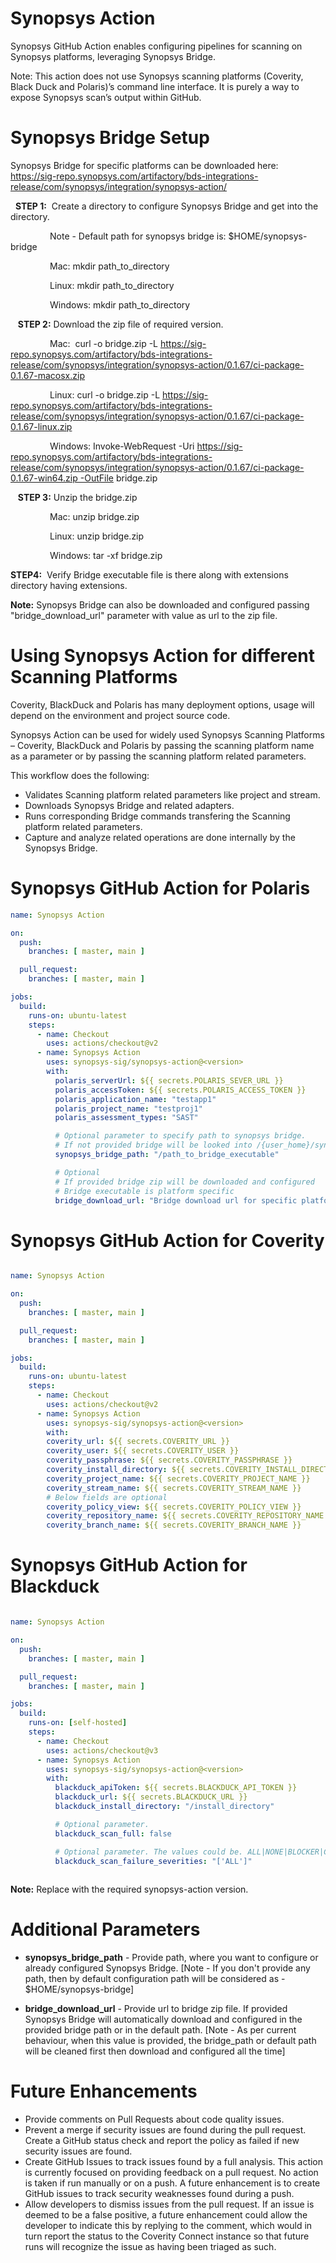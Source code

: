 # Synopsys Action

Synopsys GitHub Action enables configuring pipelines for scanning on Synopsys platforms, leveraging Synopsys Bridge.

Note: This action does not use Synopsys scanning platforms (Coverity, Black Duck and Polaris)’s command line interface. 
It is purely a way to expose Synopsys scan’s output within GitHub.

# Synopsys Bridge Setup

Synopsys Bridge for specific platforms can be downloaded here: 
https://sig-repo.synopsys.com/artifactory/bds-integrations-release/com/synopsys/integration/synopsys-action/

  **STEP 1:**  Create a directory to configure Synopsys Bridge and get into the directory.

                Note - Default path for synopsys bridge is: $HOME/synopsys-bridge

                Mac: mkdir path_to_directory

                Linux: mkdir path_to_directory

                Windows: mkdir path_to_directory

   **STEP 2:** Download the zip file of required version.   

                Mac:  curl -o bridge.zip -L https://sig-repo.synopsys.com/artifactory/bds-integrations-release/com/synopsys/integration/synopsys-action/0.1.67/ci-package-0.1.67-macosx.zip

                Linux: curl -o bridge.zip -L https://sig-repo.synopsys.com/artifactory/bds-integrations-release/com/synopsys/integration/synopsys-action/0.1.67/ci-package-0.1.67-linux.zip

                Windows: Invoke-WebRequest -Uri https://sig-repo.synopsys.com/artifactory/bds-integrations-release/com/synopsys/integration/synopsys-action/0.1.67/ci-package-0.1.67-win64.zip -OutFile bridge.zip

   **STEP 3:** Unzip the bridge.zip

                Mac: unzip bridge.zip

                Linux: unzip bridge.zip

                Windows: tar -xf bridge.zip

**STEP4:**  Verify Bridge executable file is there along with extensions directory having extensions.

**Note:** Synopsys Bridge can also be downloaded and configured passing "bridge_download_url" parameter with value as url to the zip file.


# Using Synopsys Action for different Scanning Platforms

Coverity, BlackDuck and Polaris has many deployment options, usage will depend on the environment and project source code.

Synopsys Action can be used for widely used Synopsys Scanning Platforms – Coverity, BlackDuck and Polaris by passing the scanning platform name as a parameter or by passing the scanning platform related parameters.

This workflow does the following:

- Validates Scanning platform related parameters like project and stream.
- Downloads Synopsys Bridge and related adapters.
- Runs corresponding Bridge commands transfering the Scanning platform related parameters.
- Capture and analyze related operations are done internally by the Synopsys Bridge.

# Synopsys GitHub Action for Polaris

```yaml
name: Synopsys Action

on:
  push:
    branches: [ master, main ]

  pull_request:
    branches: [ master, main ]

jobs:
  build:
    runs-on: ubuntu-latest
    steps:
      - name: Checkout
        uses: actions/checkout@v2
      - name: Synopsys Action
        uses: synopsys-sig/synopsys-action@<version>
        with:
          polaris_serverUrl: ${{ secrets.POLARIS_SEVER_URL }}
          polaris_accessToken: ${{ secrets.POLARIS_ACCESS_TOKEN }}
          polaris_application_name: "testapp1"
          polaris_project_name: "testproj1"
          polaris_assessment_types: "SAST"

          # Optional parameter to specify path to synopsys bridge.
          # If not provided bridge will be looked into /{user_home}/synopsys-bridge or in linux /usr/synopsys-bridge
          synopsys_bridge_path: "/path_to_bridge_executable"

          # Optional
          # If provided bridge zip will be downloaded and configured
          # Bridge executable is platform specific
          bridge_download_url: "Bridge download url for specific platform"
```

# Synopsys GitHub Action for Coverity

```yaml

name: Synopsys Action

on:
  push:
    branches: [ master, main ]

  pull_request:
    branches: [ master, main ]

jobs:
  build:
    runs-on: ubuntu-latest
    steps:
      - name: Checkout
        uses: actions/checkout@v2
      - name: Synopsys Action
        uses: synopsys-sig/synopsys-action@<version>
        with:
        coverity_url: ${{ secrets.COVERITY_URL }}
        coverity_user: ${{ secrets.COVERITY_USER }}
        coverity_passphrase: ${{ secrets.COVERITY_PASSPHRASE }}
        coverity_install_directory: ${{ secrets.COVERITY_INSTALL_DIRECTORY }}
        coverity_project_name: ${{ secrets.COVERITY_PROJECT_NAME }}
        coverity_stream_name: ${{ secrets.COVERITY_STREAM_NAME }}
        # Below fields are optional
        coverity_policy_view: ${{ secrets.COVERITY_POLICY_VIEW }}
        coverity_repository_name: ${{ secrets.COVERITY_REPOSITORY_NAME }}
        coverity_branch_name: ${{ secrets.COVERITY_BRANCH_NAME }}

```

# Synopsys GitHub Action for Blackduck

```yaml

name: Synopsys Action

on:
  push:
    branches: [ master, main ]

  pull_request:
    branches: [ master, main ]

jobs:
  build:
    runs-on: [self-hosted]
    steps:
      - name: Checkout
        uses: actions/checkout@v3
      - name: Synopsys Action
        uses: synopsys-sig/synopsys-action@<version>
        with:
          blackduck_apiToken: ${{ secrets.BLACKDUCK_API_TOKEN }}
          blackduck_url: ${{ secrets.BLACKDUCK_URL }}
          blackduck_install_directory: "/install_directory"

          # Optional parameter.
          blackduck_scan_full: false

          # Optional parameter. The values could be. ALL|NONE|BLOCKER|CRITICAL|MAJOR|MINOR|OK|TRIVIAL|UNSPECIFIED
          blackduck_scan_failure_severities: "['ALL']"
          
```

 **Note:** Replace <version> with the required synopsys-action version.

# Additional Parameters

- **synopsys_bridge_path** - Provide path, where you want to configure or already configured Synopsys Bridge. [Note - If you don't provide any path, then by default configuration path will be considered as - $HOME/synopsys-bridge]
  
- **bridge_download_url** - Provide url to bridge zip file. If provided Synopsys Bridge will automatically download and configured in the provided bridge path or in the default path. [Note - As per current behaviour, when this value is provided, the bridge_path or default path will be cleaned first then download and configured all the time]


# Future Enhancements

- Provide comments on Pull Requests about code quality issues.
- Prevent a merge if security issues are found during the pull request. Create a GitHub status check and report the policy as failed if new security issues are found.
- Create GitHub Issues to track issues found by a full analysis. This action is currently focused on providing feedback on a pull request. No action is taken if run manually or on a push. A future enhancement is to create GitHub issues to track security weaknesses found during a push.
- Allow developers to dismiss issues from the pull request. If an issue is deemed to be a false positive, a future enhancement could allow the developer to indicate this by replying to the comment, which would in turn report the status to the Coverity Connect instance so that future runs will recognize the issue as having been triaged as such.
